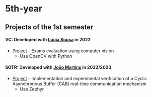 # 5th-year

## Projects of the 1st semester


#### VC:  Developed with [Lúcia Sousa](https://github.com/luciasousa) in 2022
* [Project](https://github.com/RaquelPinto2000/5th-year/tree/main/VC/Projeto) - Exams evaluation using computer vision
    - Use OpenCV with Python

#### SOTR:  Developed with [João Martins](https://github.com/jfngsea) in 2022/2023
* [Project](https://github.com/RaquelPinto2000/5th-year/tree/main/SOTR/Pratica/Projeto) - Implementation and experimental verification of a Cyclic
Asynchronous Buffer (CAB) real-time communication mechanism 
    - Use Zephyr